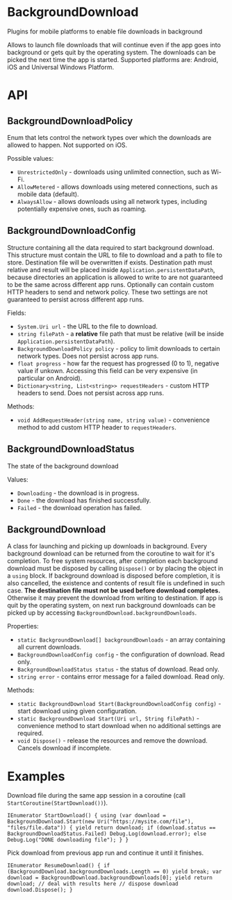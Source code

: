 # BackgroundDownload
Plugins for mobile platforms to enable file downloads in background

Allows to launch file downloads that will continue even if the app goes into background or gets quit by the operating system. The downloads can be picked the next time the app is started.
Supported platforms are: Android, iOS and Universal Windows Platform.

# API

## BackgroundDownloadPolicy

Enum that lets control the network types over which the downloads are allowed to happen. Not supported on iOS.

Possible values:
* `UnrestrictedOnly` - downloads using unlimited connection, such as Wi-Fi.
* `AllowMetered` - allows downloads using metered connections, such as mobile data (default).
* `AlwaysAllow` - allows downloads using all network types, including potentially expensive ones, such as roaming.


## BackgroundDownloadConfig

Structure containing all the data required to start background download.
This structure must contain the URL to file to download and a path to file to store. Destination file will be overwritten if exists. Destination path must relative and result will be placed inside `Application.persistentDataPath`, because directories an application is allowed to write to are not guaranteed to be the same across different app runs.
Optionally can contain custom HTTP headers to send and network policy. These two settings are not guaranteed to persist across different app runs.

Fields:
* `System.Uri url` - the URL to the file to download.
* `string filePath` -  a **relative** file path that must be relative (will be inside `Application.persistentDataPath`).
* `BackgroundDownloadPolicy policy` - policy to limit downloads to certain network types. Does not persist across app runs.
* `float progress` - how far the request has progressed (0 to 1), negative value if unkown. Accessing this field can be very expensive (in particular on Android).
* `Dictionary<string, List<string>> requestHeaders` - custom HTTP headers to send. Does not persist across app runs.

Methods:
* `void AddRequestHeader(string name, string value)` - convenience method to add custom HTTP header to `requestHeaders`.

## BackgroundDownloadStatus

The state of the background download

Values:
* `Downloading` - the download is in progress.
* `Done` - the download has finished successfully.
* `Failed` - the download operation has failed.

## BackgroundDownload

A class for launching and picking up downloads in background.
Every background download can be returned from the coroutine to wait for it's completion. To free system resources, after completion each background download must be disposed by calling `Dispose()` or by placing the object in a `using` block. If background download is disposed before completion, it is also cancelled, the existence and contents of result file is undefined in such case.
**The destination file must not be used before download completes.** Otherwise it may prevent the download from writing to destination.
If app is quit by the operating system, on next run background downloads can be picked up by accessing `BackgroundDownload.backgroundDownloads`.

Properties:
* `static BackgroundDownload[] backgroundDownloads` - an array containing all current downloads.
* `BackgroundDownloadConfig config` - the configuration of download. Read only.
* `BackgroundDownloadStatus status` - the status of download. Read only.
* `string error` - contains error message for a failed download. Read only.

Methods:
* `static BackgroundDownload Start(BackgroundDownloadConfig config)` - start download using given configuration.
* `static BackgroundDownload Start(Uri url, String filePath)` - convenience method to start download when no additional settings are required.
* `void Dispose()` - release the resources and remove the download. Cancels download if incomplete.

# Examples

Download file during the same app session in a coroutine (call `StartCoroutine(StartDownload())`).

`
IEnumerator StartDownload()
{
    using (var download = BackgroundDownload.Start(new Uri("https://mysite.com/file"), "files/file.data"))
    {
        yield return download;
        if (download.status == BackgroundDownloadStatus.Failed)
            Debug.Log(download.error);
        else
            Debug.Log("DONE downloading file");
    }
}
`

Pick download from previous app run and continue it until it finishes.

`
IEnumerator ResumeDownload()
{
    if (BackgroundDownload.backgroundDownloads.Length == 0)
        yield break;
    var download = BackgroundDownload.backgroundDownloads[0];
    yield return download;
    // deal with results here
    // dispose download
    download.Dispose();
}
`
